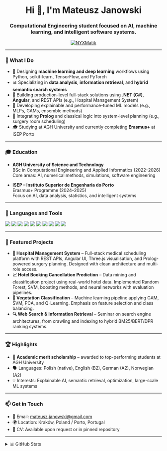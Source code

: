 <h1 align="center">Hi 👋, I'm Mateusz Janowski</h1>
<h3 align="center">Computational Engineering student focused on AI, machine learning, and intelligent software systems.</h3>

<p align="center">
  <a href="https://github.com/NYXMatik" target="_blank">
    <img src="https://komarev.com/ghpvc/?username=NYXMatik&label=Profile%20views&color=0e75b6&style=flat" alt="NYXMatik" />
  </a>
</p>

---

### 🧠 What I Do

- 🧪 Designing **machine learning and deep learning** workflows using Python, scikit-learn, TensorFlow, and PyTorch
- 📊 Specializing in **data analysis**, **information retrieval**, and **hybrid semantic search systems**
- 🏥 Building production-level full-stack solutions using **.NET (C#)**, **Angular**, and REST APIs (e.g., Hospital Management System)
- 🤖 Developing explainable and performance-tuned ML models (e.g., MLPs, GAMs, ensemble methods)
- 🧠 Integrating **Prolog** and classical logic into system-level planning (e.g., surgery room scheduling)
- 🎓 Studying at AGH University and currently completing **Erasmus+** at ISEP Porto

---

### 🎓 Education

- **AGH University of Science and Technology**  
  BSc in Computational Engineering and Applied Informatics (2022–2026)  
  Core areas: AI, numerical methods, simulations, software engineering

- **ISEP – Instituto Superior de Engenharia do Porto**  
  Erasmus+ Programme (2024–2025)  
  Focus on AI, data analysis, statistics, and intelligent systems

---

### 🚀 Languages and Tools

<p align="left">
  <img src="https://img.shields.io/badge/Python-3776AB?style=flat&logo=python&logoColor=white" />
  <img src="https://img.shields.io/badge/TensorFlow-FF6F00?style=flat&logo=tensorflow&logoColor=white" />
  <img src="https://img.shields.io/badge/PyTorch-EE4C2C?style=flat&logo=pytorch&logoColor=white" />
  <img src="https://img.shields.io/badge/Scikit--learn-F7931E?style=flat&logo=scikit-learn&logoColor=white" />
  <img src="https://img.shields.io/badge/C%23-239120?style=flat&logo=c-sharp&logoColor=white" />
  <img src="https://img.shields.io/badge/.NET-512BD4?style=flat&logo=dotnet&logoColor=white" />
  <img src="https://img.shields.io/badge/Angular-DD0031?style=flat&logo=angular&logoColor=white" />
  <img src="https://img.shields.io/badge/SQL-003B57?style=flat&logo=sqlite&logoColor=white" />
  <img src="https://img.shields.io/badge/PROLOG-004080?style=flat" />
  <img src="https://img.shields.io/badge/Three.js-000000?style=flat&logo=three.js&logoColor=white" />
</p>

---

### 📌 Featured Projects

- **🧠 Hospital Management System** – Full-stack medical scheduling platform with REST APIs, Angular UI, Three.js visualisation, and Prolog-powered surgery planning. Designed with clean architecture and multi-role access.
- **📈 Hotel Booking Cancellation Prediction** – Data mining and classification project using real-world hotel data. Implemented Random Forest, SVM, boosting methods, and neural networks with evaluation pipelines.
- **🌱 Vegetation Classification** – Machine learning pipeline applying GAM, SVM, PCA, and Q-Learning. Emphasis on feature selection and class balancing.
- **🔍 Web Search & Information Retrieval** – Seminar on search engine architectures, from crawling and indexing to hybrid BM25/BERT/DPR ranking systems.

---

### 🏆 Highlights

- 🥇 **Academic merit scholarship** – awarded to top-performing students at AGH University
- 🗣️ Languages: Polish (native), English (B2), German (A2), Norwegian (A2)
- 💡 Interests: Explainable AI, semantic retrieval, optimization, large-scale ML systems

---

### 📫 Get in Touch

- 📧 Email: mateusz.janowski@gmail.com
- 🌍 Location: Kraków, Poland / Porto, Portugal
- 🧠 CV: Available upon request or in pinned repository

---

<details>
  <summary>📊 GitHub Stats</summary>
  <p align="center">
    <img src="https://github-readme-stats.vercel.app/api?username=NYXMatik&show_icons=true&theme=tokyonight" alt="Mateusz's GitHub stats" />
    <br/>
    <img src="https://github-readme-stats.vercel.app/api/top-langs/?username=NYXMatik&layout=compact&theme=tokyonight" />
  </p>
</details>
